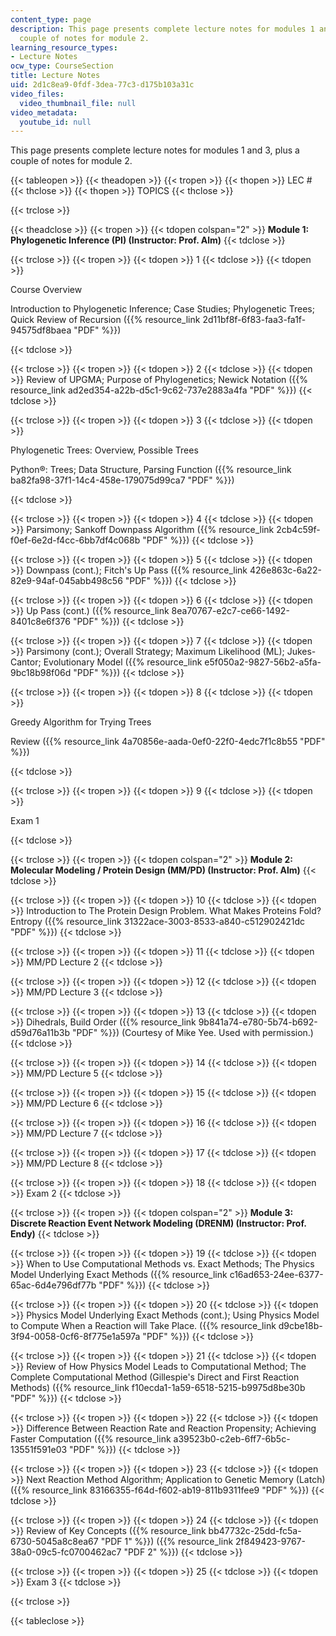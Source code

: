 ```yaml
---
content_type: page
description: This page presents complete lecture notes for modules 1 and 3, plus a
  couple of notes for module 2.
learning_resource_types:
- Lecture Notes
ocw_type: CourseSection
title: Lecture Notes
uid: 2d1c8ea9-0fdf-3dea-77c3-d175b103a31c
video_files:
  video_thumbnail_file: null
video_metadata:
  youtube_id: null
---
```


This page presents complete lecture notes for modules 1 and 3, plus a couple of notes for module 2.

{{< tableopen >}}
{{< theadopen >}}
{{< tropen >}}
{{< thopen >}}
LEC #
{{< thclose >}}
{{< thopen >}}
TOPICS
{{< thclose >}}

{{< trclose >}}

{{< theadclose >}}
{{< tropen >}}
{{< tdopen colspan="2" >}}
**Module 1: Phylogenetic Inference (PI) (Instructor: Prof. Alm)**
{{< tdclose >}}

{{< trclose >}}
{{< tropen >}}
{{< tdopen >}}
1
{{< tdclose >}}
{{< tdopen >}}


Course Overview

Introduction to Phylogenetic Inference; Case Studies; Phylogenetic Trees; Quick Review of Recursion ({{% resource_link 2d11bf8f-6f83-faa3-fa1f-94575df8baea "PDF" %}})


{{< tdclose >}}

{{< trclose >}}
{{< tropen >}}
{{< tdopen >}}
2
{{< tdclose >}}
{{< tdopen >}}
Review of UPGMA; Purpose of Phylogenetics; Newick Notation ({{% resource_link ad2ed354-a22b-d5c1-9c62-737e2883a4fa "PDF" %}})
{{< tdclose >}}

{{< trclose >}}
{{< tropen >}}
{{< tdopen >}}
3
{{< tdclose >}}
{{< tdopen >}}


Phylogenetic Trees: Overview, Possible Trees

Python®: Trees; Data Structure, Parsing Function ({{% resource_link ba82fa98-37f1-14c4-458e-179075d99ca7 "PDF" %}})


{{< tdclose >}}

{{< trclose >}}
{{< tropen >}}
{{< tdopen >}}
4
{{< tdclose >}}
{{< tdopen >}}
Parsimony; Sankoff Downpass Algorithm ({{% resource_link 2cb4c59f-f0ef-6e2d-f4cc-6bb7df4c068b "PDF" %}})
{{< tdclose >}}

{{< trclose >}}
{{< tropen >}}
{{< tdopen >}}
5
{{< tdclose >}}
{{< tdopen >}}
Downpass (cont.); Fitch's Up Pass ({{% resource_link 426e863c-6a22-82e9-94af-045abb498c56 "PDF" %}})
{{< tdclose >}}

{{< trclose >}}
{{< tropen >}}
{{< tdopen >}}
6
{{< tdclose >}}
{{< tdopen >}}
Up Pass (cont.) ({{% resource_link 8ea70767-e2c7-ce66-1492-8401c8e6f376 "PDF" %}})
{{< tdclose >}}

{{< trclose >}}
{{< tropen >}}
{{< tdopen >}}
7
{{< tdclose >}}
{{< tdopen >}}
Parsimony (cont.); Overall Strategy; Maximum Likelihood (ML); Jukes-Cantor; Evolutionary Model ({{% resource_link e5f050a2-9827-56b2-a5fa-9bc18b98f06d "PDF" %}})
{{< tdclose >}}

{{< trclose >}}
{{< tropen >}}
{{< tdopen >}}
8
{{< tdclose >}}
{{< tdopen >}}


Greedy Algorithm for Trying Trees

Review ({{% resource_link 4a70856e-aada-0ef0-22f0-4edc7f1c8b55 "PDF" %}})


{{< tdclose >}}

{{< trclose >}}
{{< tropen >}}
{{< tdopen >}}
9
{{< tdclose >}}
{{< tdopen >}}


Exam 1


{{< tdclose >}}

{{< trclose >}}
{{< tropen >}}
{{< tdopen colspan="2" >}}
**Module 2: Molecular Modeling / Protein Design (MM/PD) (Instructor: Prof. Alm)**
{{< tdclose >}}

{{< trclose >}}
{{< tropen >}}
{{< tdopen >}}
10
{{< tdclose >}}
{{< tdopen >}}
Introduction to The Protein Design Problem. What Makes Proteins Fold? Entropy ({{% resource_link 31322ace-3003-8533-a840-c512902421dc "PDF" %}})
{{< tdclose >}}

{{< trclose >}}
{{< tropen >}}
{{< tdopen >}}
11
{{< tdclose >}}
{{< tdopen >}}
MM/PD Lecture 2
{{< tdclose >}}

{{< trclose >}}
{{< tropen >}}
{{< tdopen >}}
12
{{< tdclose >}}
{{< tdopen >}}
MM/PD Lecture 3
{{< tdclose >}}

{{< trclose >}}
{{< tropen >}}
{{< tdopen >}}
13
{{< tdclose >}}
{{< tdopen >}}
Dihedrals, Build Order ({{% resource_link 9b841a74-e780-5b74-b692-d59d76a11b3b "PDF" %}}) (Courtesy of Mike Yee. Used with permission.)
{{< tdclose >}}

{{< trclose >}}
{{< tropen >}}
{{< tdopen >}}
14
{{< tdclose >}}
{{< tdopen >}}
MM/PD Lecture 5
{{< tdclose >}}

{{< trclose >}}
{{< tropen >}}
{{< tdopen >}}
15
{{< tdclose >}}
{{< tdopen >}}
MM/PD Lecture 6
{{< tdclose >}}

{{< trclose >}}
{{< tropen >}}
{{< tdopen >}}
16
{{< tdclose >}}
{{< tdopen >}}
MM/PD Lecture 7
{{< tdclose >}}

{{< trclose >}}
{{< tropen >}}
{{< tdopen >}}
17
{{< tdclose >}}
{{< tdopen >}}
MM/PD Lecture 8
{{< tdclose >}}

{{< trclose >}}
{{< tropen >}}
{{< tdopen >}}
18
{{< tdclose >}}
{{< tdopen >}}
Exam 2
{{< tdclose >}}

{{< trclose >}}
{{< tropen >}}
{{< tdopen colspan="2" >}}
**Module 3: Discrete Reaction Event Network Modeling (DRENM) (Instructor: Prof. Endy)**
{{< tdclose >}}

{{< trclose >}}
{{< tropen >}}
{{< tdopen >}}
19
{{< tdclose >}}
{{< tdopen >}}
When to Use Computational Methods vs. Exact Methods; The Physics Model Underlying Exact Methods ({{% resource_link c16ad653-24ee-6377-65ac-6d4e796df77b "PDF" %}})
{{< tdclose >}}

{{< trclose >}}
{{< tropen >}}
{{< tdopen >}}
20
{{< tdclose >}}
{{< tdopen >}}
Physics Model Underlying Exact Methods (cont.); Using Physics Model to Compute When a Reaction will Take Place. ({{% resource_link d9cbe18b-3f94-0058-0cf6-8f775e1a597a "PDF" %}})
{{< tdclose >}}

{{< trclose >}}
{{< tropen >}}
{{< tdopen >}}
21
{{< tdclose >}}
{{< tdopen >}}
Review of How Physics Model Leads to Computational Method; The Complete Computational Method (Gillespie's Direct and First Reaction Methods) ({{% resource_link f10ecda1-1a59-6518-5215-b9975d8be30b "PDF" %}})
{{< tdclose >}}

{{< trclose >}}
{{< tropen >}}
{{< tdopen >}}
22
{{< tdclose >}}
{{< tdopen >}}
Difference Between Reaction Rate and Reaction Propensity; Achieving Faster Computation ({{% resource_link a39523b0-c2eb-6ff7-6b5c-13551f591e03 "PDF" %}})
{{< tdclose >}}

{{< trclose >}}
{{< tropen >}}
{{< tdopen >}}
23
{{< tdclose >}}
{{< tdopen >}}
Next Reaction Method Algorithm; Application to Genetic Memory (Latch) ({{% resource_link 83166355-f64d-f602-ab19-811b9311fee9 "PDF" %}})
{{< tdclose >}}

{{< trclose >}}
{{< tropen >}}
{{< tdopen >}}
24
{{< tdclose >}}
{{< tdopen >}}
Review of Key Concepts ({{% resource_link bb47732c-25dd-fc5a-6730-5045a8c8ea67 "PDF 1" %}}) ({{% resource_link 2f849423-9767-38a0-09c5-fc0700462ac7 "PDF 2" %}})
{{< tdclose >}}

{{< trclose >}}
{{< tropen >}}
{{< tdopen >}}
25
{{< tdclose >}}
{{< tdopen >}}
Exam 3
{{< tdclose >}}

{{< trclose >}}

{{< tableclose >}}